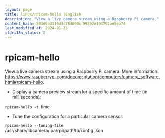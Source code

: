 ```yaml
---
layout: page
title: linux/rpicam-hello (English)
description: "View a live camera stream using a Raspberry Pi camera."
content_hash: 503d9a3110d3c78d600cf99892e104792ae5eb74
last_modified_at: 2024-01-23
tldri18n_status: 2
---
```

# rpicam-hello

View a live camera stream using a Raspberry Pi camera.
More information: <https://www.raspberrypi.com/documentation/computers/camera_software.html#rpicam-hello>.

- Display a camera preview stream for a specific amount of time (in milliseconds):

`rpicam-hello -t `<span class="tldr-var badge badge-pill bg-dark-lm bg-white-dm text-white-lm text-dark-dm font-weight-bold">time</span>

- Tune the configuration for a particular camera sensor:

`rpicam-hello --tuning-file `<span class="tldr-var badge badge-pill bg-dark-lm bg-white-dm text-white-lm text-dark-dm font-weight-bold">/usr/share/libcamera/ipa/rpi/path/to/config.json</span>
